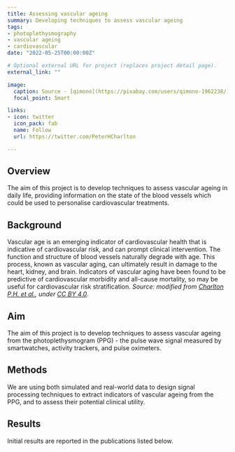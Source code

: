 ```yaml
---
title: Assessing vascular ageing
summary: Developing techniques to assess vascular ageing
tags:
- photoplethysmography
- vascular ageing
- cardiovascular
date: "2022-05-25T00:00:00Z"

# Optional external URL for project (replaces project detail page).
external_link: ""

image:
  caption: Source - [qimono](https://pixabay.com/users/qimono-1962238/) from [Pixabay](https://pixabay.com/illustrations/blood-cells-red-medical-medicine-1813410/) (Pixabay License)
  focal_point: Smart

links:
- icon: twitter
  icon_pack: fab
  name: Follow
  url: https://twitter.com/PeterHCharlton

---
```


## Overview

The aim of this project is to develop techniques to assess vascular ageing in daily life, providing information on the state of the blood vessels which could be used to personalise cardiovascular treatments.

## Background

Vascular age is an emerging indicator of cardiovascular health that is indicative of cardiovascular risk, and can prompt clinical intervention. The function and structure of blood vessels naturally degrade with age. This process, known as vascular aging, can ultimately result in damage to the heart, kidney, and brain. Indicators of vascular aging have been found to be predictive of cardiovascular morbidity and all-cause mortality, so may be useful for cardiovascular risk stratification. _Source: modified from [Charlton P.H. et al.](https://doi.org/10.1152/ajpheart.00392.2021), under [CC BY 4.0](https://creativecommons.org/licenses/by/4.0)_.

## Aim

The aim of this project is to develop techniques to assess vascular ageing from the photoplethysmogram (PPG) - the pulse wave signal measured by smartwatches, activity trackers, and pulse oximeters. 

## Methods

We are using both simulated and real-world data to design signal processing techniques to extract indicators of vascular ageing from the PPG, and to assess their potential clinical utility.

## Results

Initial results are reported in the publications listed below.




























